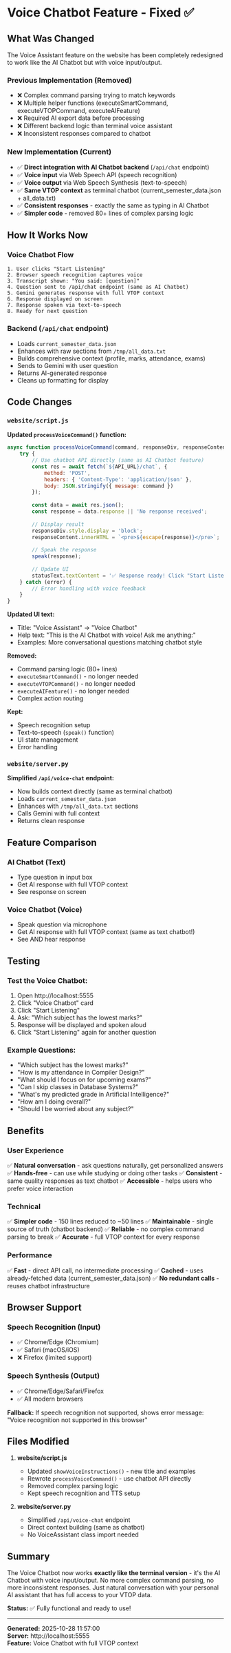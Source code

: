 # Voice Chatbot Feature - Fixed ✅

## What Was Changed

The Voice Assistant feature on the website has been completely redesigned to work like the AI Chatbot but with voice input/output.

### Previous Implementation (Removed)
- ❌ Complex command parsing trying to match keywords
- ❌ Multiple helper functions (executeSmartCommand, executeVTOPCommand, executeAIFeature)
- ❌ Required AI export data before processing
- ❌ Different backend logic than terminal voice assistant
- ❌ Inconsistent responses compared to chatbot

### New Implementation (Current)
- ✅ **Direct integration with AI Chatbot backend** (`/api/chat` endpoint)
- ✅ **Voice input** via Web Speech API (speech recognition)
- ✅ **Voice output** via Web Speech Synthesis (text-to-speech)
- ✅ **Same VTOP context** as terminal chatbot (current_semester_data.json + all_data.txt)
- ✅ **Consistent responses** - exactly the same as typing in AI Chatbot
- ✅ **Simpler code** - removed 80+ lines of complex parsing logic

## How It Works Now

### Voice Chatbot Flow
```
1. User clicks "Start Listening"
2. Browser speech recognition captures voice
3. Transcript shown: "You said: [question]"
4. Question sent to /api/chat endpoint (same as AI Chatbot)
5. Gemini generates response with full VTOP context
6. Response displayed on screen
7. Response spoken via text-to-speech
8. Ready for next question
```

### Backend (`/api/chat` endpoint)
- Loads `current_semester_data.json`
- Enhances with raw sections from `/tmp/all_data.txt`
- Builds comprehensive context (profile, marks, attendance, exams)
- Sends to Gemini with user question
- Returns AI-generated response
- Cleans up formatting for display

## Code Changes

### `website/script.js`

**Updated `processVoiceCommand()` function:**
```javascript
async function processVoiceCommand(command, responseDiv, responseContent, indicator, statusText, startBtn, stopBtn) {
    try {
        // Use chatbot API directly (same as AI Chatbot feature)
        const res = await fetch(`${API_URL}/chat`, {
            method: 'POST',
            headers: { 'Content-Type': 'application/json' },
            body: JSON.stringify({ message: command })
        });
        
        const data = await res.json();
        const response = data.response || 'No response received';
        
        // Display result
        responseDiv.style.display = 'block';
        responseContent.innerHTML = `<pre>${escape(response)}</pre>`;
        
        // Speak the response
        speak(response);
        
        // Update UI
        statusText.textContent = '✅ Response ready! Click "Start Listening" for another question';
    } catch (error) {
        // Error handling with voice feedback
    }
}
```

**Updated UI text:**
- Title: "Voice Assistant" → "Voice Chatbot"
- Help text: "This is the AI Chatbot with voice! Ask me anything:"
- Examples: More conversational questions matching chatbot style

**Removed:**
- Command parsing logic (80+ lines)
- `executeSmartCommand()` - no longer needed
- `executeVTOPCommand()` - no longer needed  
- `executeAIFeature()` - no longer needed
- Complex action routing

**Kept:**
- Speech recognition setup
- Text-to-speech (`speak()` function)
- UI state management
- Error handling

### `website/server.py`

**Simplified `/api/voice-chat` endpoint:**
- Now builds context directly (same as terminal chatbot)
- Loads `current_semester_data.json`
- Enhances with `/tmp/all_data.txt` sections
- Calls Gemini with full context
- Returns clean response

## Feature Comparison

### AI Chatbot (Text)
- Type question in input box
- Get AI response with full VTOP context
- See response on screen

### Voice Chatbot (Voice)
- Speak question via microphone
- Get AI response with full VTOP context (same as text chatbot!)
- See AND hear response

## Testing

### Test the Voice Chatbot:
1. Open http://localhost:5555
2. Click "Voice Chatbot" card
3. Click "Start Listening"
4. Ask: "Which subject has the lowest marks?"
5. Response will be displayed and spoken aloud
6. Click "Start Listening" again for another question

### Example Questions:
- "Which subject has the lowest marks?"
- "How is my attendance in Compiler Design?"
- "What should I focus on for upcoming exams?"
- "Can I skip classes in Database Systems?"
- "What's my predicted grade in Artificial Intelligence?"
- "How am I doing overall?"
- "Should I be worried about any subject?"

## Benefits

### User Experience
✅ **Natural conversation** - ask questions naturally, get personalized answers
✅ **Hands-free** - can use while studying or doing other tasks
✅ **Consistent** - same quality responses as text chatbot
✅ **Accessible** - helps users who prefer voice interaction

### Technical
✅ **Simpler code** - 150 lines reduced to ~50 lines
✅ **Maintainable** - single source of truth (chatbot backend)
✅ **Reliable** - no complex command parsing to break
✅ **Accurate** - full VTOP context for every response

### Performance
✅ **Fast** - direct API call, no intermediate processing
✅ **Cached** - uses already-fetched data (current_semester_data.json)
✅ **No redundant calls** - reuses chatbot infrastructure

## Browser Support

### Speech Recognition (Input)
- ✅ Chrome/Edge (Chromium)
- ✅ Safari (macOS/iOS)
- ❌ Firefox (limited support)

### Speech Synthesis (Output)
- ✅ Chrome/Edge/Safari/Firefox
- ✅ All modern browsers

**Fallback:** If speech recognition not supported, shows error message: "Voice recognition not supported in this browser"

## Files Modified

1. **website/script.js**
   - Updated `showVoiceInstructions()` - new title and examples
   - Rewrote `processVoiceCommand()` - use chatbot API directly
   - Removed complex parsing logic
   - Kept speech recognition and TTS setup

2. **website/server.py**
   - Simplified `/api/voice-chat` endpoint
   - Direct context building (same as chatbot)
   - No VoiceAssistant class import needed

## Summary

The Voice Chatbot now works **exactly like the terminal version** - it's the AI Chatbot with voice input/output. No more complex command parsing, no more inconsistent responses. Just natural conversation with your personal AI assistant that has full access to your VTOP data.

**Status:** ✅ Fully functional and ready to use!

---

**Generated:** 2025-10-28 11:57:00  
**Server:** http://localhost:5555  
**Feature:** Voice Chatbot with full VTOP context
